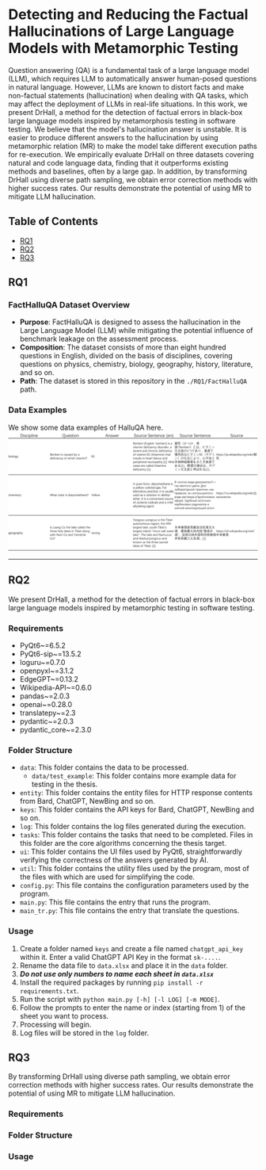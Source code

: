 #  Detecting and Reducing the Factual Hallucinations of Large Language Models with Metamorphic Testing

Question answering (QA) is a fundamental task of a large language model (LLM), which requires LLM to automatically answer human-posed questions in natural language. However, LLMs are known to distort facts and make non-factual statements (hallucination) when dealing with QA tasks, which may affect the deployment of LLMs in real-life situations. In this work, we present DrHall, a method for the detection of factual errors in black-box large language models inspired by metamorphosis testing in software testing. We believe that the model's hallucination answer is unstable. It is easier to produce different answers to the hallucination by using metamorphic relation (MR) to make the model take different execution paths for re-execution. We empirically evaluate DrHall on three datasets covering natural and code language data, finding that it outperforms existing methods and baselines, often by a large gap. In addition, by transforming DrHall using diverse path sampling, we obtain error correction methods with higher success rates. Our results demonstrate the potential of using MR to mitigate LLM hallucination.

## Table of Contents

- [RQ1](#RQ1)
- [RQ2](#RQ2)
- [RQ3](#RQ3)

## RQ1

### FactHalluQA Dataset Overview

- **Purpose**: FactHalluQA is designed to assess the hallucination in the Large Language Model (LLM) while mitigating the potential influence of benchmark leakage on the assessment process.
- **Composition**: The dataset consists of more than eight hundred questions in English, divided on the basis of disciplines, covering questions on physics, chemistry, biology, geography, history, literature, and so on.
- **Path**: The dataset is stored in this repository in the ```./RQ1/FactHalluQA``` path.


### **Data Examples**
We show some data examples of HalluQA here.
![](img/examples.png)

---


## RQ2
We present DrHall, a method for the detection of factual errors in black-box large language models inspired by metamorphic testing in software testing.
### Requirements

* PyQt6~=6.5.2
* PyQt6-sip~=13.5.2
* loguru~=0.7.0
* openpyxl~=3.1.2
* EdgeGPT~=0.13.2
* Wikipedia-API~=0.6.0
* pandas~=2.0.3
* openai~=0.28.0
* translatepy~=2.3
* pydantic~=2.0.3
* pydantic_core~=2.3.0

### Folder Structure

* `data`: This folder contains the data to be processed.
  * `data/test_example`: This folder contains more example data for testing in the thesis.
* `entity`: This folder contains the entity files for HTTP response contents from Bard, ChatGPT, NewBing and so on.
* `keys`: This folder contains the API keys for Bard, ChatGPT, NewBing and so on.
* `log`: This folder contains the log files generated during the execution.
* `tasks`: This folder contains the tasks that need to be completed. Files in this folder are the core algorithms
  concerning the thesis target.
* `ui`: This folder contains the UI files used by PyQt6, straightforwardly verifying the correctness of the answers
  generated by AI.
* `util`: This folder contains the utility files used by the program, most of the files with which are used for
  simplifying the code.
* `config.py`: This file contains the configuration parameters used by the program.
* `main.py`: This file contains the entry that runs the program.
* `main_tr.py`: This file contains the entry that translate the questions.


### Usage

1. Create a folder named `keys` and create a file named `chatgpt_api_key` within it. Enter a valid ChatGPT API Key in
   the format `sk-....`.
2. Rename the data file to `data.xlsx` and place it in the `data` folder.
3. **_Do not use only numbers to name each sheet in `data.xlsx`_**
4. Install the required packages by running `pip install -r requirements.txt`.
5. Run the script with `python main.py [-h] [-l LOG] [-m MODE]`.
6. Follow the prompts to enter the name or index (starting from 1) of the sheet you want to process.
7. Processing will begin.
8. Log files will be stored in the `log` folder.


## RQ3
By transforming DrHall using diverse path sampling, we obtain error correction methods with higher success rates. Our results demonstrate the potential of using MR to mitigate LLM hallucination.

### Requirements


### Folder Structure


### Usage


